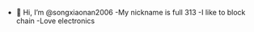 - 👋 Hi, I’m @songxiaonan2006
-My nickname is full 313
-I like to block chain
-Love electronics


<!---
songxiaonan2006/songxiaonan2006 is a ✨ special ✨ repository because its `README.md` (this file) appears on your GitHub profile.
You can click the Preview link to take a look at your changes.
--->
